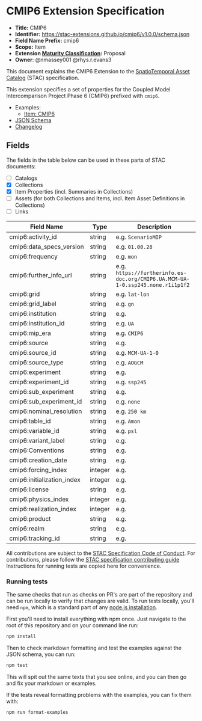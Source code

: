 # CMIP6 Extension Specification

- **Title:** CMIP6
- **Identifier:** <https://stac-extensions.github.io/cmip6/v1.0.0/schema.json>
- **Field Name Prefix:** cmip6
- **Scope:** Item
- **Extension [Maturity Classification](https://github.com/radiantearth/stac-spec/tree/master/extensions/README.md#extension-maturity):** Proposal
- **Owner**: @nmassey001 @rhys.r.evans3

This document explains the CMIP6 Extension to the
[SpatioTemporal Asset Catalog](https://github.com/radiantearth/stac-spec) (STAC) specification.

This extension specifies a set of properties for the Coupled Model Intercomparison Project Phase 6 (CMIP6)
prefixed with `cmip6`.

- Examples:
  - [Item: CMIP6](examples/CMIP6.ScenarioMIP.THU.CIESM.ssp585.r1i1p1f1.Amon.rsus.gr.v20200806.json)
- [JSON Schema](json-schema/schema.json)
- [Changelog](./CHANGELOG.md)

## Fields

The fields in the table below can be used in these parts of STAC documents:

- [ ] Catalogs
- [x] Collections
- [x] Item Properties (incl. Summaries in Collections)
- [ ] Assets (for both Collections and Items, incl. Item Asset Definitions in Collections)
- [ ] Links

| Field Name                 | Type    | Description                                                                    |
|----------------------------|---------|--------------------------------------------------------------------------------|
| cmip6:activity_id          | string  | e.g. `ScenarioMIP`                                                             |
| cmip6:data_specs_version   | string  | e.g. `01.00.28`                                                                |
| cmip6:frequency            | string  | e.g. `mon`                                                                     |
| cmip6:further_info_url     | string  | e.g. `https://furtherinfo.es-doc.org/CMIP6.UA.MCM-UA-1-0.ssp245.none.r1i1p1f2` |
| cmip6:grid                 | string  | e.g. `lat-lon`                                                                 |
| cmip6:grid_label           | string  | e.g. `gn`                                                                      |
| cmip6:institution          | string  | e.g.                                                                           |
| cmip6:institution_id       | string  | e.g. `UA`                                                                      |
| cmip6:mip_era              | string  | e.g. `CMIP6`                                                                   |
| cmip6:source               | string  | e.g.                                                                           |
| cmip6:source_id            | string  | e.g. `MCM-UA-1-0`                                                              |
| cmip6:source_type          | string  | e.g. `AOGCM`                                                                   |
| cmip6:experiment           | string  | e.g.                                                                           |
| cmip6:experiment_id        | string  | e.g. `ssp245`                                                                  |
| cmip6:sub_experiment       | string  | e.g.                                                                           |
| cmip6:sub_experiment_id    | string  | e.g. `none`                                                                    |
| cmip6:nominal_resolution   | string  | e.g. `250 km`                                                                  |
| cmip6:table_id             | string  | e.g. `Amon`                                                                    |
| cmip6:variable_id          | string  | e.g. `psl`                                                                     |
| cmip6:variant_label        | string  | e.g.                                                                           |
| cmip6:Conventions          | string  | e.g.                                                                           |
| cmip6:creation_date        | string  | e.g.                                                                           |
| cmip6:forcing_index        | integer | e.g.                                                                           |
| cmip6:initialization_index | integer | e.g.                                                                           |
| cmip6:license              | string  | e.g.                                                                           |
| cmip6:physics_index        | integer | e.g.                                                                           |
| cmip6:realization_index    | integer | e.g.                                                                           |
| cmip6:product              | string  | e.g.                                                                           |
| cmip6:realm                | string  | e.g.                                                                           |
| cmip6:tracking_id          | string  | e.g.                                                                           |

All contributions are subject to the
[STAC Specification Code of Conduct](https://github.com/radiantearth/stac-spec/blob/master/CODE_OF_CONDUCT.md).
For contributions, please follow the
[STAC specification contributing guide](https://github.com/radiantearth/stac-spec/blob/master/CONTRIBUTING.md) Instructions
for running tests are copied here for convenience.

### Running tests

The same checks that run as checks on PR's are part of the repository and can be run locally to verify that changes are valid. 
To run tests locally, you'll need `npm`, which is a standard part of any [node.js installation](https://nodejs.org/en/download/).

First you'll need to install everything with npm once. Just navigate to the root of this repository and on 
your command line run:
```bash
npm install
```

Then to check markdown formatting and test the examples against the JSON schema, you can run:
```bash
npm test
```

This will spit out the same texts that you see online, and you can then go and fix your markdown or examples.

If the tests reveal formatting problems with the examples, you can fix them with:
```bash
npm run format-examples
```
